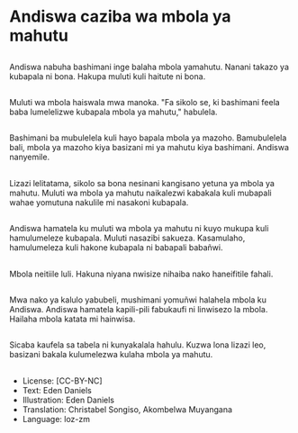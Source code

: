 # Andiswa caziba wa mbola ya mahutu

##
Andiswa nabuha bashimani inge balaha mbola yamahutu. Nanani takazo ya kubapala ni bona. Hakupa muluti kuli haitute ni bona.

##
Muluti wa mbola haiswala mwa manoka. "Fa sikolo se, ki bashimani feela baba lumelelizwe kubapala mbola ya mahutu," habulela.

##
Bashimani ba mubulelela kuli hayo bapala mbola ya mazoho. Bamubulelela bali, mbola ya mazoho kiya basizani mi ya mahutu kiya bashimani. Andiswa nanyemile.

##
Lizazi lelitatama, sikolo sa bona nesinani kangisano yetuna ya mbola ya mahutu. Muluti wa mbola ya mahutu naikalezwi kabakala kuli mubapali wahae yomutuna nakulile mi nasakoni kubapala.

##
Andiswa hamatela ku muluti wa mbola ya mahutu ni kuyo mukupa kuli hamulumeleze kubapala. Muluti nasazibi sakueza. Kasamulaho, hamulumeleza kuli hakone kubapala ni babapali babañwi.

##
Mbola neitiile luli. Hakuna niyana nwisize nihaiba nako haneifitile fahali.

##
Mwa nako ya kalulo yabubeli, mushimani yomuñwi halahela mbola ku Andiswa. Andiswa hamatela kapili-pili fabukaufi ni linwisezo la mbola. Hailaha mbola katata mi hainwisa.

##
Sicaba kaufela sa tabela ni kunyakalala hahulu. Kuzwa lona lizazi leo, basizani bakala kulumelezwa kulaha mbola ya mahutu.

##
* License: [CC-BY-NC]
* Text: Eden Daniels
* Illustration: Eden Daniels
* Translation: Christabel Songiso, Akombelwa Muyangana
* Language: loz-zm
